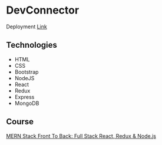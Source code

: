 # DevConnector
Deployment <a href="http://developerconnectorp40.herokuapp.com/">Link</a>

## Technologies
* HTML
* CSS
* Bootstrap
* NodeJS
* React
* Redux
* Express
* MongoDB

## Course
<a href="https://www.udemy.com/course/mern-stack-front-to-back/">MERN Stack Front To Back: Full Stack React, Redux & Node.js</a>
